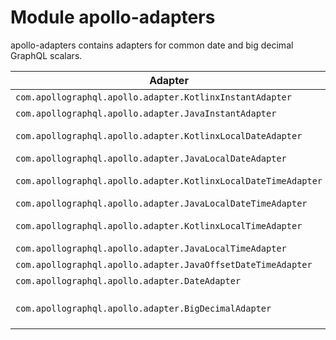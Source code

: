 # Module apollo-adapters

apollo-adapters contains adapters for common date and big decimal GraphQL scalars.

| Adapter                                                         | Description                                                                                         |
|-----------------------------------------------------------------|-----------------------------------------------------------------------------------------------------|
| `com.apollographql.apollo.adapter.KotlinxInstantAdapter`       | For `kotlinx.datetime.Instant` ISO8601 dates                                                        |
| `com.apollographql.apollo.adapter.JavaInstantAdapter`          | For `java.time.Instant` ISO8601 dates                                                               |
| `com.apollographql.apollo.adapter.KotlinxLocalDateAdapter`     | For `kotlinx.datetime.LocalDate` ISO8601 dates                                                      |
| `com.apollographql.apollo.adapter.JavaLocalDateAdapter`        | For `java.time.LocalDate` ISO8601 dates                                                             |
| `com.apollographql.apollo.adapter.KotlinxLocalDateTimeAdapter` | For `kotlinx.datetime.LocalDateTime` ISO8601 dates                                                  |
| `com.apollographql.apollo.adapter.JavaLocalDateTimeAdapter`    | For `java.time.LocalDateTime` ISO8601 dates                                                         |
| `com.apollographql.apollo.adapter.KotlinxLocalTimeAdapter`     | For `kotlinx.datetime.LocalTime` ISO8601 dates                                                      |
| `com.apollographql.apollo.adapter.JavaLocalTimeAdapter`        | For `java.time.LocalTime` ISO8601 dates                                                             |
| `com.apollographql.apollo.adapter.JavaOffsetDateTimeAdapter`   | For `java.time.OffsetDateTime` ISO8601 dates                                                        |
| `com.apollographql.apollo.adapter.DateAdapter`                 | For `java.util.Date` ISO8601 dates                                                                  |
| `com.apollographql.apollo.adapter.BigDecimalAdapter`           | For a Multiplatform `com.apollographql.apollo.adapter.BigDecimal` class holding big decimal values |
